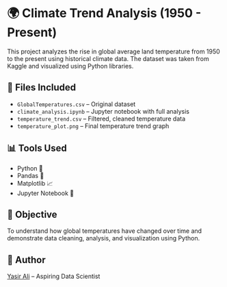 # 🌍 Climate Trend Analysis (1950 - Present)

This project analyzes the rise in global average land temperature from 1950 to the present using historical climate data. The dataset was taken from Kaggle and visualized using Python libraries.

## 📁 Files Included
- `GlobalTemperatures.csv` – Original dataset
- `climate_analysis.ipynb` – Jupyter notebook with full analysis
- `temperature_trend.csv` – Filtered, cleaned temperature data
- `temperature_plot.png` – Final temperature trend graph

## 📊 Tools Used
- Python 🐍
- Pandas 🐼
- Matplotlib 📈
- Jupyter Notebook 📓

## 📌 Objective
To understand how global temperatures have changed over time and demonstrate data cleaning, analysis, and visualization using Python.

## 🧠 Author
[Yasir Ali](https://github.com/yasirali-datasci) – Aspiring Data Scientist


